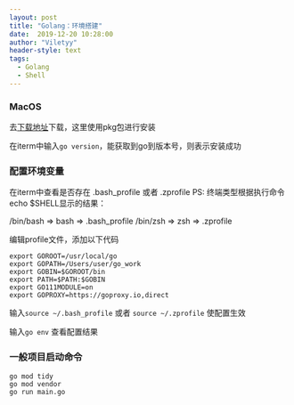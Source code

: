 ```yaml
---
layout: post
title: "Golang：环境搭建"
date:  2019-12-20 10:28:00
author: "Viletyy"
header-style: text
tags:
  - Golang
  - Shell
---
```


### MacOS
去[下载地址](https://golang.org/dl/)下载，这里使用pkg包进行安装

在iterm中输入`go version`，能获取到go到版本号，则表示安装成功

### 配置环境变量
在iterm中查看是否存在 .bash_profile 或者 .zprofile
PS: 终端类型根据执行命令echo $SHELL显示的结果：

/bin/bash => bash => .bash_profile
/bin/zsh => zsh => .zprofile

编辑profile文件，添加以下代码
```shell
export GOROOT=/usr/local/go
export GOPATH=/Users/user/go_work
export GOBIN=$GOROOT/bin
export PATH=$PATH:$GOBIN
export GO111MODULE=on
export GOPROXY=https://goproxy.io,direct
```

输入`source ~/.bash_profile` 或者 `source ~/.zprofile` 使配置生效

输入`go env` 查看配置结果

### 一般项目启动命令
```shell
go mod tidy 
go mod vendor 
go run main.go
```